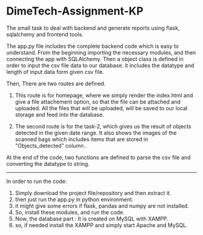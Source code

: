 # DimeTech-Assignment-KP
The small task to deal with backend and generate reports using flask, sqlalchemy and frontend tools.


The app.py file includes the complete backend code which is easy to understand. From the beginning importing the necessary modules, and then connecting the app with SQLAlchemy. 
Then a object class is defined in order to input the csv file data to our database. it includes the datatype and length of input data form given csv file.

Then, There are two routes are defined. 
1. This route is for homepage, where we simply render the index.html and give a file attachement option, so that the file can be attached and uploaded. All the files that will be uploaded, will be saved to our local storage and feed into the database. 

2. The second route is for the task-2, which gives us the result of objects detected in the given date range. It also shows the images of the scanned bags which includes items that are stored in "Objects_detected" column. 

At the end of the code, two functions are defined to parse the csv file and converting the datatype to string. 

-----------------------------------------------------------------------------------------------------------------------------------------------------------


In order to run the code:

1. Simply download the project file/repository and then extract it.
2. then just run the app.py in python environment. 
3. it might give some errors if flask, pandas and numpy are not installed. 
4. So, install these modules, and run the code.
5. Now, the database part : It is created on MySQL with XAMPP.
6. so, if needed install the XAMPP and simply start Apache and MySQL.
